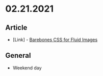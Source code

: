 # 02.21.2021

## Article

- \[Link\] - [Barebones CSS for Fluid Images](https://css-tricks.com/barebones-css-for-fluid-images/)

## General

- Weekend day
